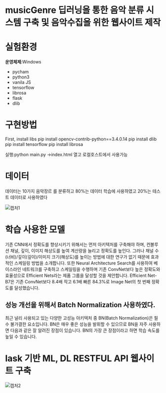 # musicGenre 딥러닝을 통한 음악 분류 시스템 구축 및 음악수집을 위한 웹사이트 제작

# 실험환경

**운영체제**:Windows 

- pycham 
- python3 
- vanila JS 
- tensorflow 
- librosa 
- flask 
- dlib
# 구현방법
First, install libs
    pip install opencv-contrib-python==3.4.0.14
    pip install dlib
    pip install tensorflow
    pip install librosa

실행:python main.py ->index.html 열고 로컬호스트에서 사용가능

# 데이터

데이터는 10가지 음악장르 를 분류하고 80%는 데이터 학습에 사용하였고 20%는 테스트 데이터로 사용하였다

![캡처1](https://user-images.githubusercontent.com/53036141/136496927-1254e43b-d3fe-4f47-8ebc-9ac3b1edd3b2.PNG)

# 학습 사용한 모델

기존 CNN에서 정확도를 향상시키기 위해서는 먼저 아키텍처를 구축해야 하며, 컨볼루션 채널, 깊이, 이미지 해상도를 높여 계산량을 늘리고 정확도를 높인다. 그러나 채널 수(너비)/깊이(깊이)/이미지 크기(해상도)를 높이는 방법에 대한 연구가 없기 때문에 효과적인 스케일링 방법을 소개합니다. 또한 Neural Architecture Search를 사용하여 베이스라인 네트워크를 구축하고 스케일링을 수행하며 기존 ConvNet보다 높은 정확도와 효율성으로 Efficient Nets라는 제품 그룹을 달성할 것을 제안합니다. Efficient Net-B7은 기존 ConvNet보다 8.4배 작고 6.1배 빠른 84.3%로 Image Net의 첫 번째 정확도를 달성했습니다.

## 성능 개선을 위해서 Batch Normalization 사용하였다.
최근 널리 사용되고 있는 다양한 고성능 아키텍처 중 BN(Batch Normalization)은 필수 불가결한 요소입니다. BN은 매우 좋은 성능을 발휘할 수 있으므로 BN을 자주 사용하면 다음과 같은 잘 알려진 장점이 있습니다. BN의 가장 큰 장점이라고 하면 학습 속도를 높일 수 있습니다.

# lask 기반 ML, DL RESTFUL API 웹사이트 구축
![캡처2](https://user-images.githubusercontent.com/53036141/136498098-6bb91cbe-701d-4fe0-bc10-c65aa6bd3bbe.PNG)
